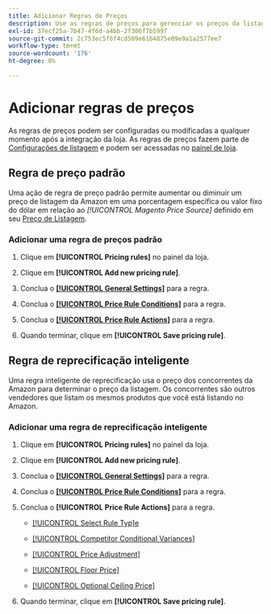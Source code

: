 ```yaml
---
title: Adicionar Regras de Preços
description: Use as regras de preços para gerenciar os preços da listagem no Amazon Marketplace para o catálogo de produtos do Commerce.
exl-id: 37ecf25a-7b47-4f6d-a4bb-2f306f7b5997
source-git-commit: 2c753ec5f6f4cd509e61b4875e09e9a1a2577ee7
workflow-type: tm+mt
source-wordcount: '176'
ht-degree: 0%

---
```


# Adicionar regras de preços

As regras de preços podem ser configuradas ou modificadas a qualquer momento após a integração da loja. As regras de preços fazem parte de [Configurações de listagem](./listing-settings.md) e podem ser acessadas no [painel de loja](./amazon-store-dashboard.md).

## Regra de preço padrão

Uma ação de regra de preço padrão permite aumentar ou diminuir um preço de listagem da Amazon em uma porcentagem específica ou valor fixo do dólar em relação ao **[!UICONTROL Magento Price Source*]* definido em seu [Preço de Listagem](./listing-price.md).

### Adicionar uma regra de preços padrão

1. Clique em **[!UICONTROL Pricing rules]** no painel da loja.

1. Clique em **[!UICONTROL Add new pricing rule]**.

1. Conclua o **[[!UICONTROL General Settings]](./pricing-rule-general-settings.md)** para a regra.

1. Conclua o **[[!UICONTROL Price Rule Conditions]](./pricing-rule-conditions.md)** para a regra.

1. Conclua o **[[!UICONTROL Price Rule Actions]](./standard-price-rules.md)** para a regra.

1. Quando terminar, clique em **[!UICONTROL Save pricing rule]**.

## Regra de reprecificação inteligente

Uma regra inteligente de reprecificação usa o preço dos concorrentes da Amazon para determinar o preço da listagem. Os concorrentes são outros vendedores que listam os mesmos produtos que você está listando no Amazon.

### Adicionar uma regra de reprecificação inteligente

1. Clique em **[!UICONTROL Pricing rules]** no painel da loja.

1. Clique em **[!UICONTROL Add new pricing rule]**.

1. Conclua o **[[!UICONTROL General Settings]](./pricing-rule-general-settings.md)** para a regra.

1. Conclua o **[[!UICONTROL Price Rule Conditions]](./pricing-rule-conditions.md)** para a regra.

1. Conclua o **[!UICONTROL Price Rule Actions]** para a regra.

   - [[!UICONTROL Select Rule Typ]e](./intelligent-repricing-rules.md)

   - [[!UICONTROL Competitor Conditional Variances]](./competitor-conditional-variances.md)

   - [[!UICONTROL Price Adjustment]](./price-adjustment.md)

   - [[!UICONTROL Floor Price]](./floor-price.md)

   - [[!UICONTROL Optional Ceiling Price]](./optional-ceiling-price.md)

1. Quando terminar, clique em **[!UICONTROL Save pricing rule]**.
